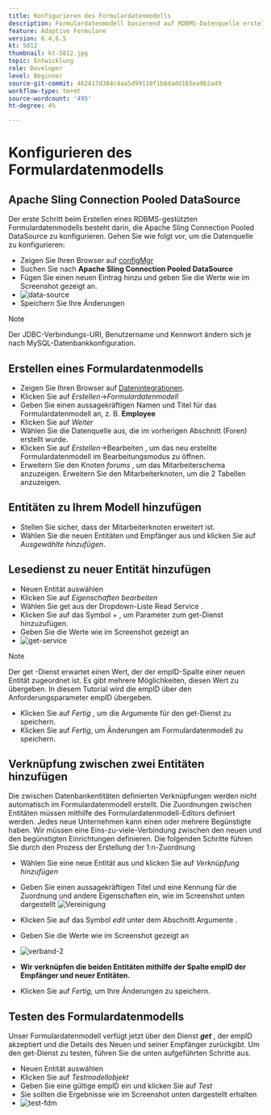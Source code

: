 ```yaml
---
title: Konfigurieren des Formulardatenmodells
description: Formulardatenmodell basierend auf RDBMS-Datenquelle erstellen
feature: Adaptive Formulare
version: 6.4,6.5
kt: 5812
thumbnail: kt-5812.jpg
topic: Entwicklung
role: Developer
level: Beginner
source-git-commit: 462417d384c4aa5d99110f1b8dadd165ea9b2a49
workflow-type: tm+mt
source-wordcount: '495'
ht-degree: 4%

---
```




# Konfigurieren des Formulardatenmodells

## Apache Sling Connection Pooled DataSource

Der erste Schritt beim Erstellen eines RDBMS-gestützten Formulardatenmodells besteht darin, die Apache Sling Connection Pooled DataSource zu konfigurieren. Gehen Sie wie folgt vor, um die Datenquelle zu konfigurieren:

* Zeigen Sie Ihren Browser auf [configMgr](http://localhost:4502/system/console/configMgr)
* Suchen Sie nach **Apache Sling Connection Pooled DataSource**
* Fügen Sie einen neuen Eintrag hinzu und geben Sie die Werte wie im Screenshot gezeigt an.
* ![data-source](assets/data-source.png)
* Speichern Sie Ihre Änderungen

>[!NOTE]
>Der JDBC-Verbindungs-URI, Benutzername und Kennwort ändern sich je nach MySQL-Datenbankkonfiguration.


## Erstellen eines Formulardatenmodells

* Zeigen Sie Ihren Browser auf [Datenintegrationen](http://localhost:4502/aem/forms.html/content/dam/formsanddocuments-fdm).
* Klicken Sie auf _Erstellen_->_Formulardatenmodell_
* Geben Sie einen aussagekräftigen Namen und Titel für das Formulardatenmodell an, z. B. **Employee**
* Klicken Sie auf _Weiter_
* Wählen Sie die Datenquelle aus, die im vorherigen Abschnitt (Foren) erstellt wurde.
* Klicken Sie auf _Erstellen_->Bearbeiten , um das neu erstellte Formulardatenmodell im Bearbeitungsmodus zu öffnen.
* Erweitern Sie den Knoten _forums_ , um das Mitarbeiterschema anzuzeigen. Erweitern Sie den Mitarbeiterknoten, um die 2 Tabellen anzuzeigen.

## Entitäten zu Ihrem Modell hinzufügen

* Stellen Sie sicher, dass der Mitarbeiterknoten erweitert ist.
* Wählen Sie die neuen Entitäten und Empfänger aus und klicken Sie auf _Ausgewählte hinzufügen_.

## Lesedienst zu neuer Entität hinzufügen

* Neuen Entität auswählen
* Klicken Sie auf _Eigenschaften bearbeiten_
* Wählen Sie get aus der Dropdown-Liste Read Service .
* Klicken Sie auf das Symbol + , um Parameter zum get-Dienst hinzuzufügen.
* Geben Sie die Werte wie im Screenshot gezeigt an
* ![get-service](assets/get-service.png)
>[!NOTE]
> Der get -Dienst erwartet einen Wert, der der empID-Spalte einer neuen Entität zugeordnet ist. Es gibt mehrere Möglichkeiten, diesen Wert zu übergeben. In diesem Tutorial wird die empID über den Anforderungsparameter empID übergeben.
* Klicken Sie auf _Fertig_ , um die Argumente für den get-Dienst zu speichern.
* Klicken Sie auf _Fertig_, um Änderungen am Formulardatenmodell zu speichern.

## Verknüpfung zwischen zwei Entitäten hinzufügen

Die zwischen Datenbankentitäten definierten Verknüpfungen werden nicht automatisch im Formulardatenmodell erstellt. Die Zuordnungen zwischen Entitäten müssen mithilfe des Formulardatenmodell-Editors definiert werden. Jedes neue Unternehmen kann einen oder mehrere Begünstigte haben. Wir müssen eine Eins-zu-viele-Verbindung zwischen den neuen und den begünstigten Einrichtungen definieren.
Die folgenden Schritte führen Sie durch den Prozess der Erstellung der 1:n-Zuordnung

* Wählen Sie eine neue Entität aus und klicken Sie auf _Verknüpfung hinzufügen_
* Geben Sie einen aussagekräftigen Titel und eine Kennung für die Zuordnung und andere Eigenschaften ein, wie im Screenshot unten dargestellt
   ![Vereinigung](assets/association-entities-1.png)

* Klicken Sie auf das Symbol _edit_ unter dem Abschnitt Argumente .

* Geben Sie die Werte wie im Screenshot gezeigt an
* ![verband-2](assets/association-entities.png)
* **Wir verknüpfen die beiden Entitäten mithilfe der Spalte empID der Empfänger und neuer Entitäten.**
* Klicken Sie auf _Fertig_, um Ihre Änderungen zu speichern.

## Testen des Formulardatenmodells

Unser Formulardatenmodell verfügt jetzt über den Dienst **_get_** , der empID akzeptiert und die Details des Neuen und seiner Empfänger zurückgibt. Um den get-Dienst zu testen, führen Sie die unten aufgeführten Schritte aus.

* Neuen Entität auswählen
* Klicken Sie auf _Testmodellobjekt_
* Geben Sie eine gültige empID ein und klicken Sie auf _Test_
* Sie sollten die Ergebnisse wie im Screenshot unten dargestellt erhalten
* ![test-fdm](assets/test-form-data-model.png)
